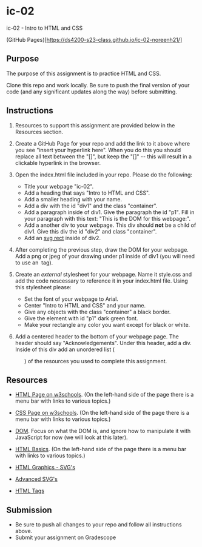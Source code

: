 # ic-02
ic-02 - Intro to HTML and CSS

(GitHub Pages)[https://ds4200-s23-class.github.io/ic-02-noreenh21/]

## Purpose

The purpose of this assignment is to practice HTML and CSS.  

Clone this repo and work locally. Be sure to push the final version of your code (and any significant updates along the way) before submitting. 

## Instructions

1. Resources to support this assignment are provided below in the Resources section.  

1. Create a GitHub Page for your repo and add the link to it above where you see "insert your hyperlink here". When you do this you should replace all text between the "[]", but keep the "[]" -- this will result in a clickable hyperlink in the browser.  

1. Open the index.html file included in your repo. Please do the following: 
   - Title your webpage "ic-02". 
   - Add a heading that says "Intro to HTML and CSS".
   - Add a smaller heading with your name.
   - Add a div with the id "div1" and the class "container".
   - Add a paragraph inside of div1. Give the paragraph the id "p1". Fill in your paragraph with this text: "This is the DOM for this webpage:".  
   - Add a another div to your webpage. This div should **not** be a child of div1. Give this div the id "div2" and class "container".
   - Add an [svg rect](https://www.w3schools.com/html/html5_svg.asp) inside of div2. 

1. After completing the previous step, draw the DOM for your webpage. Add a png or jpeg of your drawing under p1 inside of div1 (you will need to use an <img> tag).  

1. Create an *external* stylesheet for your webpage. Name it style.css and add the code nescessary to reference it in your index.html file. Using this stylesheet please:
   - Set the font of your webpage to Arial. 
   - Center "Intro to HTML and CSS" and your name. 
   - Give any objects with the class "container" a black border. 
   - Give the element with id "p1" dark green font.
   - Make your rectangle any color you want except for black or white.

1. Add a centered header to the bottom of your webpage page. The header should say "Acknowledgements". Under this header, add a div. Inside of this div add an unordered list (<ul>) of the resources you used to complete this assignment.

## Resources 

* [HTML Page on w3schools](https://www.w3schools.com/html/default.asp). (On the left-hand side of the page there is a menu bar with links to various topics.) 

* [CSS Page on w3schools](https://www.w3schools.com/css/default.asp). (On the left-hand side of the page there is a menu bar with links to various topics.) 

* [DOM](https://www.geeksforgeeks.org/dom-document-object-model/). Focus on what the DOM is, and ignore how to manipulate it with JavaScript for now (we will look at this later).

* [HTML Basics](https://www.geeksforgeeks.org/html-introduction/?ref=lbp). (On the left-hand side of the page there is a menu bar with links to various topics.) 

* [HTML Graphics - SVG's](https://www.geeksforgeeks.org/html-svg-basics/?ref=lbp)

* [Advanced SVG's](https://learn-the-web.algonquindesign.ca/topics/advanced-svg/)

* [HTML Tags](https://www.geeksforgeeks.org/html-tags-complete-reference/?ref=lbp)

## Submission

* Be sure to push all changes to your repo and follow all instructions above. 
* Submit your assignment on Gradescope   
